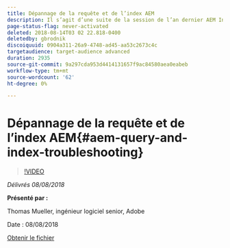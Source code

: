 ```yaml
---
title: Dépannage de la requête et de l’index AEM
description: Il s’agit d’une suite de la session de l’an dernier AEM Indexation et Requête JCR. Il couvre les mêmes sujets, mais avec un tout nouveau contenu et un faible chevauchement avec l’ancienne présentation. Les nouvelles fonctionnalités d’AEM 6.4 sont également incluses.
page-status-flag: never-activated
deleted: 2018-08-14T03 02 22.818-0400
deletedby: gbrodnik
discoiquuid: 0904a311-26a9-4748-ad45-aa53c2673c4c
targetaudience: target-audience advanced
duration: 2935
source-git-commit: 9a297cda953d4414131657f9ac84580aea0eabeb
workflow-type: tm+mt
source-wordcount: '62'
ht-degree: 0%

---
```



# Dépannage de la requête et de l’index AEM{#aem-query-and-index-troubleshooting}

>[!VIDEO](https://video.tv.adobe.com/v/23270/?quality=9)

*Délivrés 08/08/2018*

**Présenté par :**

Thomas Mueller, ingénieur logiciel senior, Adobe

Date : 08/08/2018

[Obtenir le fichier](assets/20180808-gems-adobe+cloud+platform-experience+system+of+record-1.pdf)

<!--
[Get back to the Overview](https://helpx.adobe.com/fr/experience-manager/kt/eseminars/gems/aem-index.html)
-->
